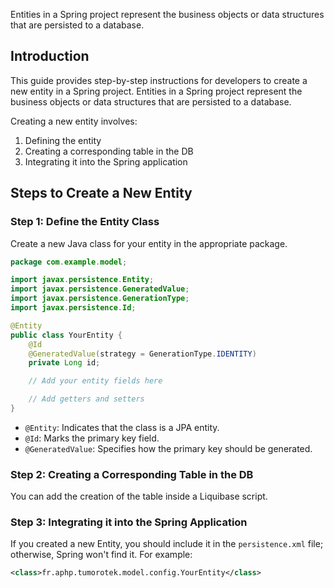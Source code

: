 Entities in a Spring project represent the business objects or data structures that are persisted to a database.

## Introduction
This guide provides step-by-step instructions for developers to create a new entity in a Spring project. Entities in a Spring project represent the business objects or data structures that are persisted to a database.

Creating a new entity involves:
1. Defining the entity
2. Creating a corresponding table in the DB
3. Integrating it into the Spring application

## Steps to Create a New Entity
### Step 1: Define the Entity Class
Create a new Java class for your entity in the appropriate package.
```java
package com.example.model;

import javax.persistence.Entity;
import javax.persistence.GeneratedValue;
import javax.persistence.GenerationType;
import javax.persistence.Id;

@Entity
public class YourEntity {
    @Id
    @GeneratedValue(strategy = GenerationType.IDENTITY)
    private Long id;

    // Add your entity fields here

    // Add getters and setters
}
```
- `@Entity`: Indicates that the class is a JPA entity.
- `@Id`: Marks the primary key field.
- `@GeneratedValue`: Specifies how the primary key should be generated.

### Step 2: Creating a Corresponding Table in the DB
You can add the creation of the table inside a Liquibase script.

### Step 3: Integrating it into the Spring Application
If you created a new Entity, you should include it in the `persistence.xml` file; otherwise, Spring won't find it. For example:
```xml
<class>fr.aphp.tumorotek.model.config.YourEntity</class>
```
